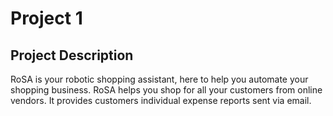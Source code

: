 # Project 1

## Project Description

RoSA is your robotic shopping assistant, here to help you automate your shopping business. RoSA helps you shop for all your customers from online vendors. It provides customers individual expense reports sent via email.
